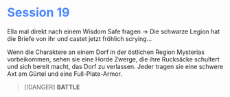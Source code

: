 # <font color = 4d88fd>Session 19</font>
Ella mal direkt nach einem Wisdom Safe fragen -> Die schwarze Legion hat die Briefe von ihr und castet jetzt fröhlich scrying...

Wenn die Charaktere an einem Dorf in der östlichen Region Mysterias vorbeikommen, sehen sie eine Horde Zwerge, die ihre Rucksäcke schultert und sich bereit macht, das Dorf zu verlassen. Jeder tragen sie eine schwere Axt am Gürtel und eine Full-Plate-Armor.

>[!DANGER] **BATTLE**
>
